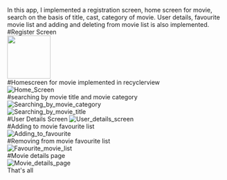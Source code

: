 In this app, I implemented a registration screen, home screen for movie, search on the basis of title, cast, category of movie. User details, favourite movie list and adding and deleting from movie list is also implemented.
#Register Screen</br>
<img src ="https://github.com/mahfuj14/MovieStore/assets/67245838/4cbae16c-a48a-4327-a76f-211b3180c867" width="100" height = "100"> </br>
#Homescreen for movie implemented in recyclerview </br>
![Home_Screen](https://github.com/mahfuj14/MovieStore/assets/67245838/147099b1-3d2f-4d4b-ac39-5d65baf14c52) </br>
#searching by movie title and movie category </br>
![Searching_by_movie_category](https://github.com/mahfuj14/MovieStore/assets/67245838/e4bbcfb5-df44-4d30-89b3-5e27f3e10391) </br>
![Searching_by_movie_title](https://github.com/mahfuj14/MovieStore/assets/67245838/5e21121f-4457-472d-8d8c-7064cb0566fa) </br>
#User Details Screen
![User_details_screen](https://github.com/mahfuj14/MovieStore/assets/67245838/158b7aa5-0c83-43c0-bd5f-759735f9dd44) </br>
#Adding to movie favourite list </br>
![Adding_to_favourite](https://github.com/mahfuj14/MovieStore/assets/67245838/bc174050-c392-43fc-b30e-580a7af0350e) </br>
#Removing from movie favourite list </br>
![Favourite_movie_list](https://github.com/mahfuj14/MovieStore/assets/67245838/a1d01acc-4ed1-4775-b015-31d83abca5b7) </br>
#Movie details page </br>
![Movie_details_page](https://github.com/mahfuj14/MovieStore/assets/67245838/f7159eeb-660c-4fc8-834a-e51c51c94c2f) </br>
That's all



